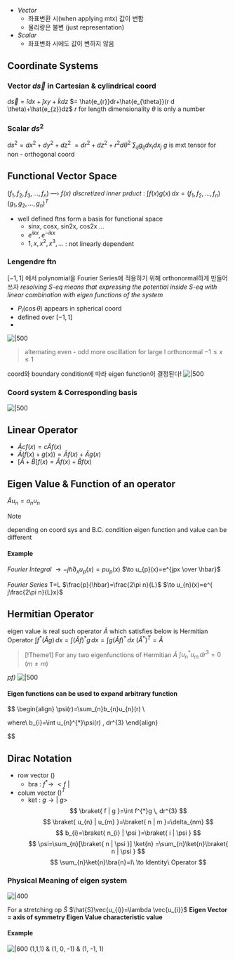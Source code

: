 - *Vector*
	- 좌표변환 시(when applying mtx) 값이 변함
	- 물리량은 불변 (just representation)
- *Scalar*
	- 좌표변화 시에도 값이 변하지 않음
## Coordinate Systems
### Vector $d\vec{s}$ in Cartesian & cylindrical coord
$d\vec{s} = \hat{i}dx+\hat{j}xy+\hat{k}dz$
    $= \hat{e_{r}}dr+\hat{e_{\theta}}(r d \theta)+\hat{e_{z}}dz$
*r* for length dimensionality
$\theta$ is only a number
### Scalar $ds^2$
$ds^2=dx^2+dy^2+dz^2$
     $=dr^2+dz^2+r^2d\theta^2$
     $\sum_{ij} g_{ij}dx_{i}dx_{j}$
*g* is mxt tensor for non - orthogonal coord
## Functional Vector Space
$(f_{1}, f_{2}, f_{3}, \dots, f_{n})$
—› *f(x) discretized*
*inner prduct* : 
$\int f(x)g(x) \, dx= (f_{1}, f_{2},\dots,f_{n})(g_{1}, g_{2}, \dots, g_{n})^T$
- well defined ftns form a basis for functional space
	- sinx, cosx, sin2x, cos2x ...
	- $e^{ikx}, e^{-ikx}$
	- $1, x, x^2, x^3,\dots$ : not linearly dependent
### Lengendre ftn
$[-1,1]$ 에서 polynomial을 Fourier Series에 적용하기 위해 orthonormal하게 만들어 쓰자
*resolving S-eq means that expressing the potential inside S-eq with linear combination with eigen functions of the system*
- $P_{l}(\cos \theta)$ appears in spherical coord
- defined over $[-1,1]$
- 
![|500](https://i.imgur.com/DeVhQgB.png)
>alternating even - odd
>more oscillation for large l
>orthonormal $-1\leq x\leq 1$

coord와 boundary condition에 따라 eigen function이 결정된다!
![|500](https://i.imgur.com/R5XoLsU.jpg)
### Coord system & Corresponding basis
![|500](https://i.imgur.com/QJX40ph.jpg)

## Linear Operator
- $\hat{A}cf(x)=c\hat{A}f(x)$
- $\hat{A}(f(x)+g(x))=\hat{A}f(x)+\hat{A}g(x)$
- $[\hat{A}+\hat{B}]f(x)=\hat{A}f(x)+\hat{B}f(x)$
## Eigen Value & Function of an operator
$\hat{A}u_{n}=a_{n}u_{n}$
>[!Note]
>depending on coord sys and B.C. condition
>eigen function and value can be different

#### Example
*Fourier Integral*
$\to -j\hbar \partial_{x}u_{p}(x)=p u_{p}(x)$
$\to u_{p}(x)=e^{jpx \over \hbar}$

*Fourier Series*
T=L
$\frac{p}{\hbar}=\frac{2\pi n}{L}$
$\to u_{n}(x)=e^{ j\frac{2\pi n}{L}x}$

## Hermitian Operator
eigen value is real
such operator $\hat{A}$ which satisfies below is Hermitian Operator
$\int f^{*}(\hat{A}g) \, dx=\int (\hat{A}f)^{*}g \, dx=\int g(\hat{A}f)^{*} \, dx$
$(\hat{A}^{*})^{T}=\hat{A}$
>[!Theme1]
>For any two eigenfunctions of Hermitian $\hat{A}$
>$\int u_{n}^{*}u_{m} \, dr^{3}=0$ $(m \neq m)$

*pf)*
![|500](https://i.imgur.com/a6TOBNW.jpg)

#### Eigen functions can be used to expand arbitrary function
$$
\begin{align}
\psi(r)=\sum_{n}b_{n}u_{n}(r) \\

where\ b_{i}=\int u_{n}^{*}\psi(r) \, dr^{3}
\end{align}

$$

## Dirac Notation
- row vector ()
	- bra : $f^{*}\to\ <f\ |$
- colum vector $()^{T}$ 
	- ket : $g \to |\ g>$
$$
\braket{ f | g }=\int f^{*}g \, dr^{3}  
$$
$$
\braket{ u_{n} | u_{m} }=\braket{ n | m }=\delta_{nm}
$$
$$
b_{i}=\braket{ n_{i} | \psi }=\braket{ i | \psi }   
$$
$$
\psi=\sum_{n}[\braket{ n | \psi }] \ket{n} =\sum_{n}\ket{n}\braket{ n | \psi }
$$
$$
\sum_{n}\ket{n}\bra{n}=I\ \to Identity\ Operator
$$

### Physical Meaning of eigen system
![|400](https://i.imgur.com/LaMj2P2.png)

For a stretching op $\hat{S}$
$\hat{S}\vec{u_{i}}=\lambda \vec{u_{i}}$
**Eigen Vector = axis of symmetry** 
**Eigen Value characteristic value**

#### Example
![|600](https://i.imgur.com/94zIcZv.jpg)
(1,1,1) & (1, 0, -1) & (1, -1, 1)

